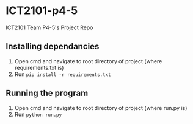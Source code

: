 # ICT2101-p4-5
 ICT2101 Team P4-5's Project Repo
## Installing dependancies
1. Open cmd and navigate to root directory of project (where requirements.txt is)
2. Run `pip install -r requirements.txt`
## Running the program
1. Open cmd and navigate to root directory of project (where run.py is)
2. Run `python run.py`

